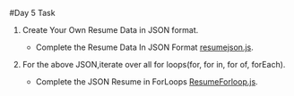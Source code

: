 

#Day 5 Task

1. Create  Your Own Resume Data in JSON format.
    * Complete the Resume Data In JSON Format [resumejson.js](./Js/resume%20json.Js).

2. For the above JSON,iterate over all for loops(for, for in, for of, forEach).
    * Complete the JSON Resume in ForLoops [ResumeForloop.js](./Js/Resume%20ForLoop.js).
